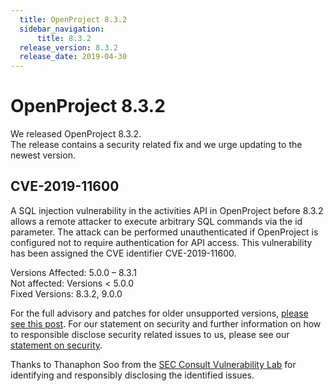 ```yaml
---
  title: OpenProject 8.3.2
  sidebar_navigation:
      title: 8.3.2
  release_version: 8.3.2
  release_date: 2019-04-30
---
```



# OpenProject 8.3.2

We released OpenProject 8.3.2.  
The release contains a security related fix and we urge updating to the
newest version.

 

## CVE-2019-11600

A SQL injection vulnerability in the activities API in OpenProject
before 8.3.2 allows a remote attacker to execute arbitrary SQL commands
via the id parameter. The attack can be performed unauthenticated if
OpenProject is configured not to require authentication for API access. 
This vulnerability has been assigned the CVE identifier CVE-2019-11600.

Versions Affected: 5.0.0 – 8.3.1  
Not affected: Versions \< 5.0.0  
Fixed Versions: 8.3.2, 9.0.0

For the full advisory and patches for older unsupported versions,
[please see this
post](https://groups.google.com/d/msg/openproject-security/XlucAJMxmzM/hESpOaFVAwAJ).
For our statement on security and further information on how to
responsible disclose security related issues to us, please see our
[statement on security](../../development/security/).

Thanks to Thanaphon Soo from the [SEC Consult Vulnerability
Lab](https://www.sec-consult.com) for identifying and responsibly
disclosing the identified issues.


